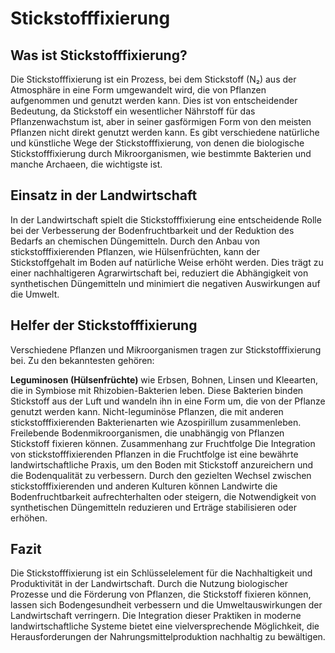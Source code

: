 

# Stickstofffixierung
## Was ist Stickstofffixierung?
Die Stickstofffixierung ist ein Prozess, bei dem Stickstoff (N₂) aus der Atmosphäre in eine Form umgewandelt wird, die von Pflanzen aufgenommen und genutzt werden kann. Dies ist von entscheidender Bedeutung, da Stickstoff ein wesentlicher Nährstoff für das Pflanzenwachstum ist, aber in seiner gasförmigen Form von den meisten Pflanzen nicht direkt genutzt werden kann. Es gibt verschiedene natürliche und künstliche Wege der Stickstofffixierung, von denen die biologische Stickstofffixierung durch Mikroorganismen, wie bestimmte Bakterien und manche Archaeen, die wichtigste ist.

## Einsatz in der Landwirtschaft
In der Landwirtschaft spielt die Stickstofffixierung eine entscheidende Rolle bei der Verbesserung der Bodenfruchtbarkeit und der Reduktion des Bedarfs an chemischen Düngemitteln. Durch den Anbau von stickstofffixierenden Pflanzen, wie Hülsenfrüchten, kann der Stickstoffgehalt im Boden auf natürliche Weise erhöht werden. Dies trägt zu einer nachhaltigeren Agrarwirtschaft bei, reduziert die Abhängigkeit von synthetischen Düngemitteln und minimiert die negativen Auswirkungen auf die Umwelt.

## Helfer der Stickstofffixierung
Verschiedene Pflanzen und Mikroorganismen tragen zur Stickstofffixierung bei. Zu den bekanntesten gehören:

**Leguminosen (Hülsenfrüchte)** wie Erbsen, Bohnen, Linsen und Kleearten, die in Symbiose mit Rhizobien-Bakterien leben. Diese Bakterien binden Stickstoff aus der Luft und wandeln ihn in eine Form um, die von der Pflanze genutzt werden kann.
Nicht-leguminöse Pflanzen, die mit anderen stickstofffixierenden Bakterienarten wie Azospirillum zusammenleben.
Freilebende Bodenmikroorganismen, die unabhängig von Pflanzen Stickstoff fixieren können.
Zusammenhang zur Fruchtfolge
Die Integration von stickstofffixierenden Pflanzen in die Fruchtfolge ist eine bewährte landwirtschaftliche Praxis, um den Boden mit Stickstoff anzureichern und die Bodenqualität zu verbessern. Durch den gezielten Wechsel zwischen stickstofffixierenden und anderen Kulturen können Landwirte die Bodenfruchtbarkeit aufrechterhalten oder steigern, die Notwendigkeit von synthetischen Düngemitteln reduzieren und Erträge stabilisieren oder erhöhen.

## Fazit
Die Stickstofffixierung ist ein Schlüsselelement für die Nachhaltigkeit und Produktivität in der Landwirtschaft. Durch die Nutzung biologischer Prozesse und die Förderung von Pflanzen, die Stickstoff fixieren können, lassen sich Bodengesundheit verbessern und die Umweltauswirkungen der Landwirtschaft verringern. Die Integration dieser Praktiken in moderne landwirtschaftliche Systeme bietet eine vielversprechende Möglichkeit, die Herausforderungen der Nahrungsmittelproduktion nachhaltig zu bewältigen.

